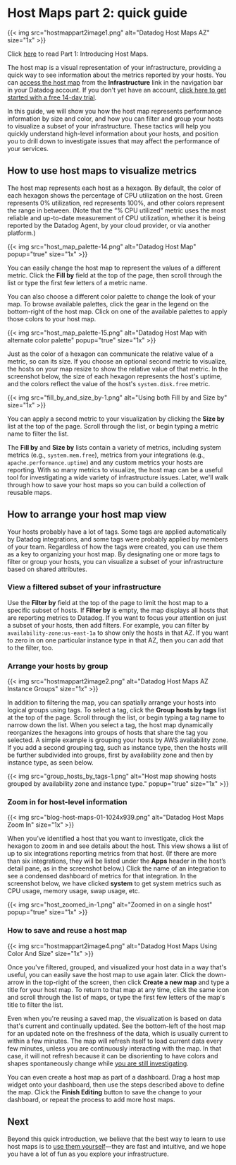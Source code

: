 # Host Maps part 2: quick guide


{{< img src="hostmappart2image1.png" alt="Datadog Host Maps AZ" size="1x" >}}

Click [here](/blog/introducing-host-maps-know-thy-infrastructure/) to read Part 1: Introducing Host Maps.

The host map is a visual representation of your infrastructure, providing a quick way to see information about the metrics reported by your hosts. You can [access the host map](https://app.datadoghq.com/infrastructure/map) from the **Infrastructure** link in the navigation bar in your Datadog account. If you don't yet have an account, <a href="#" class="sign-up-trigger">click here to get started with a free 14-day trial</a>.

In this guide, we will show you how the host map represents performance information by size and color, and how you can filter and group your hosts to visualize a subset of your infrastructure. These tactics will help you quickly understand high-level information about your hosts, and position you to drill down to investigate issues that may affect the performance of your services.

## How to use host maps to visualize metrics

The host map represents each host as a hexagon. By default, the color of each hexagon shows the percentage of CPU utilization on the host. Green represents 0% utilization, red represents 100%, and other colors represent the range in between. (Note that the “% CPU utilized” metric uses the most reliable and up-to-date measurement of CPU utilization, whether it is being reported by the Datadog Agent, by your cloud provider, or via another platform.)

{{< img src="host_map_palette-14.png" alt="Datadog Host Map" popup="true" size="1x" >}}

You can easily change the host map to represent the values of a different metric. Click the **Fill by** field at the top of the page, then scroll through the list or type the first few letters of a metric name.

You can also choose a different color palette to change the look of your map. To browse available palettes, click the gear in the legend on the bottom-right of the host map. Click on one of the available palettes to apply those colors to your host map.

{{< img src="host_map_palette-15.png" alt="Datadog Host Map with alternate color palette" popup="true" size="1x" >}}

Just as the color of a hexagon can communicate the relative value of a metric, so can its size. If you choose an optional second metric to visualize, the hosts on your map resize to show the relative value of that metric. In the screenshot below, the size of each hexagon represents the host's uptime, and the colors reflect the value of the host's `system.disk.free` metric.

{{< img src="fill_by_and_size_by-1.png" alt="Using both Fill by and Size by" size="1x" >}}

You can apply a second metric to your visualization by clicking the **Size by** list at the top of the page. Scroll through the list, or begin typing a metric name to filter the list. 

The **Fill by** and **Size by** lists contain a variety of metrics, including system metrics (e.g., `system.mem.free`), metrics from your integrations (e.g., `apache.performance.uptime`) and any custom metrics your hosts are reporting. With so many metrics to visualize, the host map can be a useful tool for investigating a wide variety of infrastructure issues. Later, we'll walk through how to save your host maps so you can build a collection of reusable maps.

## How to arrange your host map view

Your hosts probably have a lot of tags. Some tags are applied automatically by Datadog integrations, and some tags were probably applied by members of your team. Regardless of how the tags were created, you can use them as a key to organizing your host map. By designating one or more tags to filter or group your hosts, you can visualize a subset of your infrastructure based on shared attributes.

### View a filtered subset of your infrastructure

Use the **Filter by** field at the top of the page to limit the host map to a specific subset of hosts. If **Filter by** is empty, the map displays all hosts that are reporting metrics to Datadog. If you want to focus your attention on just a subset of your hosts, then add filters. For example, you can filter by `availability-zone:us-east-1a` to show only the hosts in that AZ. If you want to zero in on one particular instance type in that AZ, then you can add that to the filter, too.

### Arrange your hosts by group

{{< img src="hostmappart2image2.png" alt="Datadog Host Maps AZ Instance Groups" size="1x" >}}

In addition to filtering the map, you can spatially arrange your hosts into logical groups using tags. To select a tag, click the **Group hosts by tags** list at the top of the page. Scroll through the list, or begin typing a tag name to narrow down the list. When you select a tag, the host map dynamically reorganizes the hexagons into groups of hosts that share the tag you selected. A simple example is grouping your hosts by AWS availability zone. If you add a second grouping tag, such as instance type, then the hosts will be further subdivided into groups, first by availability zone and then by instance type, as seen below.

{{< img src="group_hosts_by_tags-1.png" alt="Host map showing hosts grouped by availability zone and instance type." popup="true" size="1x" >}}

### Zoom in for host-level information

{{< img src="blog-host-maps-01-1024x939.png" alt="Datadog Host Maps Zoom In" size="1x" >}}

When you’ve identified a host that you want to investigate, click the hexagon to zoom in and see details about the host. This view shows a list of up to six integrations reporting metrics from that host. (If there are more than six integrations, they will be listed under the **Apps** header in the host’s detail pane, as in the screenshot below.) Click the name of an integration to see a condensed dashboard of metrics for that integration. In the screenshot below, we have clicked **system** to get system metrics such as CPU usage, memory usage, swap usage, etc.

{{< img src="host_zoomed_in-1.png" alt="Zoomed in on a single host" popup="true" size="1x" >}}

### How to save and reuse a host map

{{< img src="hostmappart2image4.png" alt="Datadog Host Maps Using Color And Size" size="1x" >}}

Once you've filtered, grouped, and visualized your host data in a way that's useful, you can easily save the host map to use again later. Click the down-arrow in the top-right of the screen, then click **Create a new map** and type a title for your host map. To return to that map at any time, click the same icon and scroll through the list of maps, or type the first few letters of the  map's title to filter the list.

Even when you're reusing a saved map, the visualization is based on data that's current and continually updated. See the bottom-left of the host map for an updated note on the freshness of the data, which is usually current to within a few minutes. The map will refresh itself to load current data every few minutes, unless you are continuously interacting with the map. In that case, it will not refresh because it can be disorienting to have colors and shapes spontaneously change while [you are still investigating](https://www.datadoghq.com/blog/monitoring-101-investigation/). 

You can even create a host map as part of a dashboard. Drag a host map widget onto your dashboard, then use the steps described above to define the map. Click the **Finish Editing** button to save the change to your dashboard, or repeat the process to add more host maps.

## Next

Beyond this quick introduction, we believe that the best way to learn to use host maps is to [use them yourself](https://app.datadoghq.com/infrastructure/map)—they are fast and intuitive, and we hope you have a lot of fun as you explore your infrastructure.

